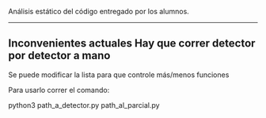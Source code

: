 Análisis estático del código entregado por los alumnos.

---------------------------------------------------
Inconvenientes actuales
Hay que correr detector por detector a mano
--------------------------------------------------

Se puede modificar la lista para que controle más/menos funciones

Para usarlo correr el comando:

python3 path_a_detector.py path_al_parcial.py
